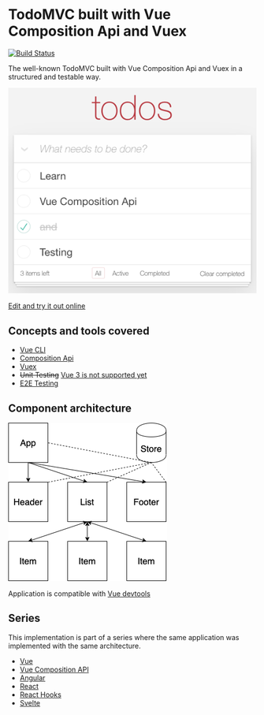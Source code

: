 # TodoMVC built with Vue Composition Api and Vuex

[![Build Status](https://travis-ci.com/blacksonic/todomvc-vue-composition-api.svg?branch=master)](https://travis-ci.com/blacksonic/todomvc-vue-composition-api)

The well-known TodoMVC built with Vue Composition Api and Vuex in a structured and testable way.

![TodoMVC Vue](./images/screenshot.png "TodoMVC Vue")

[Edit and try it out online](https://codesandbox.io/s/github/blacksonic/todoapp-vue-composition-api)

## Concepts and tools covered

- [Vue CLI](https://cli.vuejs.org/)
- [Composition Api](https://composition-api.vuejs.org/#summary)
- [Vuex](https://vuex.vuejs.org/)
- ~~Unit Testing~~ [Vue 3 is not supported yet](https://github.com/vuejs/vue-test-utils/issues/1496)
- [E2E Testing](https://www.cypress.io/)

## Component architecture

![Architecture](./images/architecture.png)

Application is compatible with [Vue devtools](https://chrome.google.com/webstore/detail/vuejs-devtools/nhdogjmejiglipccpnnnanhbledajbpd?hl=en)

## Series

This implementation is part of a series where the same application was implemented with the same architecture.

- [Vue](https://github.com/blacksonic/todomvc-vue)
- [Vue Composition API](https://github.com/blacksonic/todomvc-vue-composition-api)
- [Angular](https://github.com/blacksonic/todomvc-angular)
- [React](https://github.com/blacksonic/todomvc-react)
- [React Hooks](https://github.com/blacksonic/todomvc-react-hooks)
- [Svelte](https://github.com/blacksonic/todomvc-svelte)
